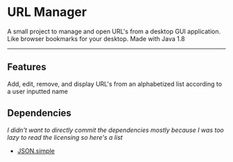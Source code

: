 # URL Manager

A small project to manage and open URL's from a desktop GUI application. Like browser bookmarks for your desktop.
Made with Java 1.8

---

## Features

Add, edit, remove, and display URL's from an alphabetized list according to a user inputted name

## Dependencies

*I didn't want to directly commit the dependencies mostly because I was too lazy to read the licensing so here's a list*

 * [JSON.simple](https://code.google.com/archive/p/json-simple/)
